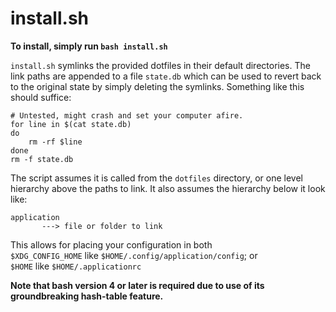 install.sh
==========

**To install, simply run `bash install.sh`**

`install.sh` symlinks the provided dotfiles in their default directories. The link paths are appended to a file `state.db` which can be used to revert back to the original state by simply deleting the symlinks. Something like this should suffice:

```
# Untested, might crash and set your computer afire.
for line in $(cat state.db)
do
    rm -rf $line
done
rm -f state.db
```

The script assumes it is called from the `dotfiles` directory, or one level hierarchy above the paths to link. It also assumes the hierarchy below it look like:

```
application
       ---> file or folder to link
```

This allows for placing your configuration in both  
`$XDG_CONFIG_HOME` like  `$HOME/.config/application/config`; or  
`$HOME` like `$HOME/.applicationrc`

**Note that bash version 4 or later is required due to use of its groundbreaking hash-table feature.**
